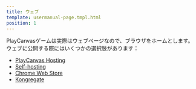 ```yaml
---
title: ウェブ
template: usermanual-page.tmpl.html
position: 1
---
```


PlayCanvasゲームは実際はウェブページなので、ブラウザをホームとします。 ウェブに公開する際にはいくつかの選択肢があります：

* [PlayCanvas Hosting][1]
* [Self-hosting][2]
* [Chrome Web Store][3]
* [Kongregate][4]

[1]: /user-manual/publishing/web/playcanvas-hosting
[2]: /user-manual/publishing/web/self-hosting
[3]: /user-manual/publishing/web/chrome-web-store
[4]: /user-manual/publishing/web/kongregate

